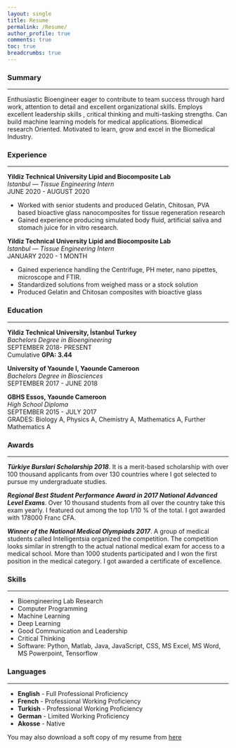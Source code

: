 ```yaml
---
layout: single
title: Resume
permalink: /Resume/
author_profile: true
comments: true
toc: true
breadcrumbs: true
---
```

### Summary  
----------------------------------------------------------------------------------------------------------------------------------------------------------------------------  
Enthusiastic Bioengineer eager to contribute to team success through hard work, attention to detail and excellent organizational skills. Employs excellent leadership skills , critical thinking and multi-tasking strengths. Can build machine learning models for medical applications. Biomedical research Oriented. Motivated to learn, grow and excel in the Biomedical Industry.  

### Experience  
---------------------------------------------------------------------------------------------------------------------------------------------------------------------------  
<b>Yildiz Technical University Lipid and Biocomposite Lab</b>  
_Istanbul — Tissue Engineering Intern_  
JUNE 2020 - AUGUST 2020  
* Worked with senior students and produced Gelatin, Chitosan, PVA based bioactive glass nanocomposites for tissue regeneration research
* Gained experience producing simulated body fluid, artificial saliva and stomach juice for in vitro research.  

<b>Yildiz Technical University Lipid and Biocomposite Lab</b>  
_Istanbul — Tissue Engineering Intern_  
JANUARY 2020 - 1 MONTH  
* Gained experience handling the Centrifuge, PH meter, nano pipettes, microscope and FTIR.
* Standardized solutions from weighed mass or a stock solution
* Produced Gelatin and Chitosan composites with bioactive glass  

### Education  
-------------------------------------------------------------------------------------------------------------------------------------------------------------------------   
<b>Yildiz Technical University, İstanbul Turkey</b>  
_Bachelors Degree in Bioengineering_  
SEPTEMBER 2018- PRESENT  
Cumulative <b>GPA: 3.44</b>  

<b>University of Yaounde I, Yaounde Cameroon</b>  
_Bachelors Degree in Biosciences_  
SEPTEMBER 2017 - JUNE 2018  

<b>GBHS Essos, Yaounde Cameroon</b>  
_High School Diploma_  
SEPTEMBER 2015 - JULY 2017  
GRADES: Biology A, Physics A, Chemistry A, Mathematics A, Further Mathematics A  

### Awards  
---------------------------------------------------------------------------------------------------------------------------------------------------------------------     
<b>_Türkiye Burslari Scholarship 2018_</b>. It is a merit-based scholarship with over 100 thousand applicants from over 130 countries where I got selected to pursue my undergraduate studies.

<b>_Regional Best Student Performance Award in 2017 National Advanced Level Exams_</b>. Over 10 thousand students from all over the country take this exam yearly. I featured out among the top 1/10 % of the total. I got awarded with 178000 Franc CFA. 

<b>_Winner of the National Medical Olympiads 2017_</b>. A group of medical students called Intelligentsia organized the competition. The competition looks similar in strength to the actual national medical exam for access to a medical school. More than 1000 students participated and I won the first position in the medical category. I got awarded a certificate of excellence.

### Skills  
--------------------------------------------------------------------------------------------------------------------------------------------------------------------      
* Bioengineering Lab Research 
* Computer Programming 
* Machine Learning 
* Deep Learning
* Good Communication  and Leadership
* Critical Thinking
* Software: Python, Matlab, Java, JavaScript, CSS, MS Excel, MS Word, MS Powerpoint, Tensorflow   

### Languages  
---------------------------------------------------------------------------------------------------------------------------------------------------------------------   
* <b>English</b>  - Full Professional Proficiency  
* <b>French</b> - Professional Working Proficiency  
* <b>Turkish</b> - Professional Working Proficiency  
* <b>German</b> - Limited Working Proficiency 
* <b>Akosse</b> - Native

You may also download a soft copy of my resume from [here]({{site.url}}/my_docs/resume-Cyrille-Mesue-Njume.pdf)







